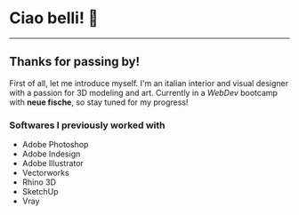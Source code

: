 # Ciao belli! :dizzy:
---
## Thanks for passing by!
First of all, let me introduce myself. I'm an italian interior and visual designer with a passion for 3D modeling and art. Currently in a *WebDev* bootcamp with **neue fische**, so stay tuned for my progress!
### Softwares I previously worked with
- Adobe Photoshop
- Adobe Indesign
- Adobe Illustrator
- Vectorworks
- Rhino 3D
- SketchUp
- Vray

